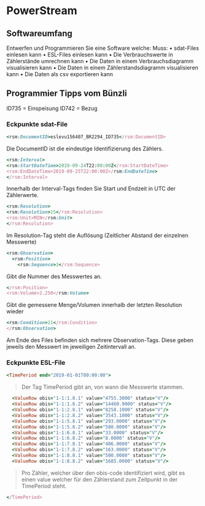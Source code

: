 # PowerStream

## Softwareumfang
Entwerfen und Programmieren Sie eine Software welche:
Muss:
• sdat-Files einlesen kann
• ESL-Files einlesen kann
• Die Verbrauchswerte in Zählerstände umrechnen kann
• Die Daten in einem Verbrauchsdiagramm visualisieren kann
• Die Daten in einem Zählerstandsdiagramm visualisieren kann
• Die Daten als csv exportieren kann

## Programmier Tipps vom Bünzli
ID735 = Einspeisung
ID742 = Bezug



### Eckpunkte sdat-File
```ruby
<rsm:DocumentID>eslevu156407_BR2294_ID735</rsm:DocumentID>
```
Die DocumentID ist die eindeutige Identifizierung des Zählers.
```ruby
<rsm:Interval>
<rsm:StartDateTime>2019-09-24T22:00:00Z</rsm:StartDateTime>
<rsm:EndDateTime>2019-09-25T22:00:00Z</rsm:EndDateTime>
</rsm:Interval>
```
Innerhalb der Interval-Tags finden Sie Start und Endzeit in UTC der Zählerwerte.
```ruby
<rsm:Resolution>
<rsm:Resolution>15</rsm:Resolution>
<rsm:Unit>MIN</rsm:Unit>
</rsm:Resolution>
```
Im Resolution-Tag steht die Auflösung (Zeitlicher Abstand der einzelnen Messwerte)
```ruby
<rsm:Observation>
  <rsm:Position>
    <rsm:Sequence>1</rsm:Sequence>
```
Gibt die Nummer des Messwertes an.
```ruby
</rsm:Position>
<rsm:Volume>2.250</rsm:Volume>
```
Gibt die gemessene Menge/Volumen innerhalb der letzten Resolution wieder
```ruby
<rsm:Condition>21</rsm:Condition>
</rsm:Observation>
```
Am Ende des Files befinden sich mehrere Observation-Tags. Diese geben jeweils den Messwert
im jeweiligen Zeitintervall an.



### Eckpunkte ESL-File

```ruby
<TimePeriod end="2019-01-01T00:00:00">
```
> Der Tag TimePeriod gibt an, von wann die Messwerte stammen.
```ruby
  <ValueRow obis="1-1:1.8.1" value="4755.3000" status="V"/>
  <ValueRow obis="1-1:1.8.2" value="14460.9000" status="V"/>
  <ValueRow obis="1-1:2.8.1" value="8258.1000" status="V"/>
  <ValueRow obis="1-1:2.8.2" value="3543.1000" status="V"/>
  <ValueRow obis="1-1:5.8.1" value="293.0000" status="V"/>
  <ValueRow obis="1-1:5.8.2" value="580.0000" status="V"/>
  <ValueRow obis="1-1:6.8.1" value="33.0000" status="V"/>
  <ValueRow obis="1-1:6.8.2" value="8.0000" status="V"/>
  <ValueRow obis="1-1:7.8.1" value="406.0000" status="V"/>
  <ValueRow obis="1-1:7.8.2" value="163.0000" status="V"/>
  <ValueRow obis="1-1:8.8.1" value="500.0000" status="V"/>
  <ValueRow obis="1-1:8.8.2" value="1685.0000" status="V"/>
```
> Pro Zähler, welcher über den obis-code identifiziert wird, gibt es einen value welcher für den Zählerstand zum Zeitpunkt in der TimePeriod steht.
```ruby
</TimePeriod>
```
















